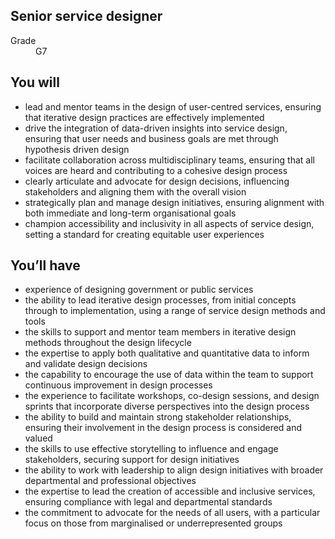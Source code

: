 ## Senior service designer

<dl class="govuk-summary-list">
  <div class="govuk-summary-list__row">
    <dt class="govuk-summary-list__key">
      Grade
    </dt>
    <dd class="govuk-summary-list__value">
      G7
    </dd>
  </div>
</dl>

## You will

- lead and mentor teams in the design of user-centred services, ensuring that iterative design practices are effectively implemented
- drive the integration of data-driven insights into service design, ensuring that user needs and business goals are met through hypothesis driven design
- facilitate collaboration across multidisciplinary teams, ensuring that all voices are heard and contributing to a cohesive design process
- clearly articulate and advocate for design decisions, influencing stakeholders and aligning them with the overall vision
- strategically plan and manage design initiatives, ensuring alignment with both immediate and long-term organisational goals
- champion accessibility and inclusivity in all aspects of service design, setting a standard for creating equitable user experiences

## You’ll have

- experience of designing government or public services
- the ability to lead iterative design processes, from initial concepts through to implementation, using a range of service design methods and tools
- the skills to support and mentor team members in iterative design methods throughout the design lifecycle
- the expertise to apply both qualitative and quantitative data to inform and validate design decisions
- the capability to encourage the use of data within the team to support continuous improvement in design processes
- the experience to facilitate workshops, co-design sessions, and design sprints that incorporate diverse perspectives into the design process
- the ability to build and maintain strong stakeholder relationships, ensuring their involvement in the design process is considered and valued
- the skills to use effective storytelling to influence and engage stakeholders, securing support for design initiatives
- the ability to work with leadership to align design initiatives with broader departmental and professional objectives
- the expertise to lead the creation of accessible and inclusive services, ensuring compliance with legal and departmental standards
- the commitment to advocate for the needs of all users, with a particular focus on those from marginalised or underrepresented groups